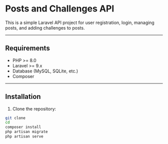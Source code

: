 # Posts and Challenges API

This is a simple Laravel API project for user registration, login, managing posts, and adding challenges to posts.

---

## Requirements

- PHP >= 8.0  
- Laravel >= 9.x  
- Database (MySQL, SQLite, etc.)  
- Composer  

---

## Installation

1. Clone the repository:

```bash
git clone 
cd 
composer install
php artisan migrate
php artisan serve

